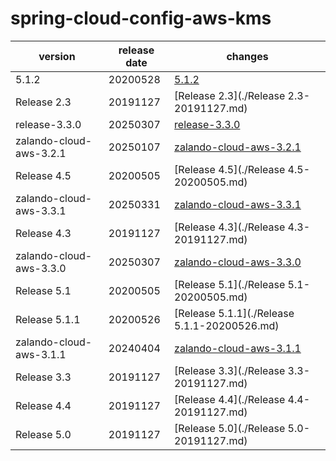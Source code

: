 # spring-cloud-config-aws-kms	


|version|release date|changes|
|---|---|---|
|5.1.2|20200528|[5.1.2](./5.1.2-20200528.md)|
|Release 2.3|20191127|[Release 2.3](./Release 2.3-20191127.md)|
|release-3.3.0|20250307|[release-3.3.0](./release-3.3.0-20250307.md)|
|zalando-cloud-aws-3.2.1|20250107|[zalando-cloud-aws-3.2.1](./zalando-cloud-aws-3.2.1-20250107.md)|
|Release 4.5|20200505|[Release 4.5](./Release 4.5-20200505.md)|
|zalando-cloud-aws-3.3.1|20250331|[zalando-cloud-aws-3.3.1](./zalando-cloud-aws-3.3.1-20250331.md)|
|Release 4.3|20191127|[Release 4.3](./Release 4.3-20191127.md)|
|zalando-cloud-aws-3.3.0|20250307|[zalando-cloud-aws-3.3.0](./zalando-cloud-aws-3.3.0-20250307.md)|
|Release 5.1|20200505|[Release 5.1](./Release 5.1-20200505.md)|
|Release 5.1.1|20200526|[Release 5.1.1](./Release 5.1.1-20200526.md)|
|zalando-cloud-aws-3.1.1|20240404|[zalando-cloud-aws-3.1.1](./zalando-cloud-aws-3.1.1-20240404.md)|
|Release 3.3|20191127|[Release 3.3](./Release 3.3-20191127.md)|
|Release 4.4|20191127|[Release 4.4](./Release 4.4-20191127.md)|
|Release 5.0|20191127|[Release 5.0](./Release 5.0-20191127.md)|
